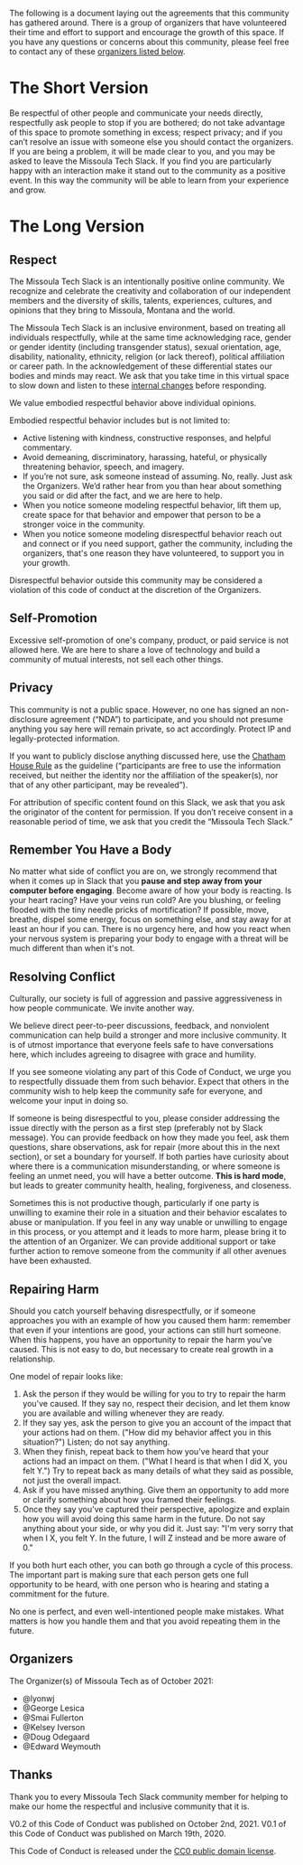 The following is a document laying out the agreements that this community has gathered around. There is a group of organizers that have volunteered their time and effort to support and encourage the growth of this space. If you have any questions or concerns about this community, please feel free to contact any of these [organizers listed below](#organizers).

# The Short Version

Be respectful of other people and communicate your needs directly, respectfully ask people to stop if you are bothered; do not take advantage of this space to promote something in excess; respect privacy; and if you can’t resolve an issue with someone else you should contact the organizers. If you are being a problem, it will be made clear to you, and you may be asked to leave the Missoula Tech Slack. If you find you are particularly happy with an interaction make it stand out to the community as a positive event. In this way the community will be able to learn from your experience and grow.

# The Long Version

## Respect

The Missoula Tech Slack is an intentionally positive online community. We recognize and celebrate the creativity and collaboration of our independent members and the diversity of skills, talents, experiences, cultures, and opinions that they bring to Missoula, Montana and the world.

The Missoula Tech Slack is an inclusive environment, based on treating all individuals respectfully, while at the same time acknowledging race, gender or gender identity (including transgender status), sexual orientation, age, disability, nationality, ethnicity, religion (or lack thereof), political affiliation or career path. In the acknowledgement of these differential states our bodies and minds may react. We ask that you take time in this virtual space to slow down and listen to these [internal changes](#remember-you-have-a-body) before responding.

We value embodied respectful behavior above individual opinions.

Embodied respectful behavior includes but is not limited to:

- Active listening with kindness, constructive responses, and helpful commentary.
- Avoid demeaning, discriminatory, harassing, hateful, or physically threatening behavior, speech, and imagery.
- If you’re not sure, ask someone instead of assuming. No, really. Just ask the Organizers. We’d rather hear from you than hear about something you said or did after the fact, and we are here to help.
- When you notice someone modeling respectful behavior, lift them up, create space for that behavior and empower that person to be a stronger voice in the community.
- When you notice someone modeling disrespectful behavior reach out and connect or if you need support, gather the community, including the organizers, that's one reason they have volunteered, to support you in your growth.

Disrespectful behavior outside this community may be considered a violation of this code of conduct at the discretion of the Organizers.

## Self-Promotion

Excessive self-promotion of one's company, product, or paid service is not allowed here. We are here to
share a love of technology and build a community of mutual interests, not sell each other things.

## Privacy

This community is not a public space. However, no one has signed an non-disclosure agreement (“NDA”) to participate, and you should not presume anything you say here will remain private, so act accordingly. Protect IP and legally-protected information.

If you want to publicly disclose anything discussed here, use the [Chatham House Rule](https://www.chathamhouse.org/about/chatham-house-rule) as the guideline (“participants are free to use the information received, but neither the identity nor the affiliation of the speaker(s), nor that of any other participant, may be revealed”).

For attribution of specific content found on this Slack, we ask that you ask the originator of the content for permission. If you don’t receive consent in a reasonable period of time, we ask that you credit the “Missoula Tech Slack.”

## Remember You Have a Body

No matter what side of conflict you are on, we strongly recommend that when it comes up in Slack that you **pause and step away from your computer before engaging**. Become aware of how your body is reacting. Is your heart racing? Have your veins run cold? Are you blushing, or feeling flooded with the tiny needle pricks of mortification? If possible, move, breathe, dispel some energy, focus on something else, and stay away for at least an hour if you can. There is no urgency here, and how you react when your nervous system is preparing your body to engage with a threat will be much different than when it's not.

## Resolving Conflict

Culturally, our society is full of aggression and passive aggressiveness in how people communicate. We invite another way.

We believe direct peer-to-peer discussions, feedback, and nonviolent communication can help build a stronger and more inclusive community. It is of utmost importance that everyone feels safe to have conversations here, which includes agreeing to disagree with grace and humility.

If you see someone violating any part of this Code of Conduct, we urge you to respectfully dissuade them from such behavior. Expect that others in the community wish to help keep the community safe for everyone, and welcome your input in doing so.

If someone is being disrespectful to you, please consider addressing the issue directly with the person as a first step (preferably not by Slack message). You can provide feedback on how they made you feel, ask them questions, share observations, ask for repair (more about this in the next section), or set a boundary for yourself. If both parties have curiosity about where there is a communication misunderstanding, or where someone is feeling an unmet need, you will have a better outcome. **This is hard mode**, but leads to greater community health, healing, forgiveness, and closeness.

Sometimes this is not productive though, particularly if one party is unwilling to examine their role in a situation and their behavior escalates to abuse or manipulation. If you feel in any way unable or unwilling to engage in this process, or you attempt and it leads to more harm, please bring it to the attention of an Organizer. We can provide additional support or take further action to remove someone from the community if all other avenues have been exhausted.

## Repairing Harm

Should you catch yourself behaving disrespectfully, or if someone approaches you with an example of how you caused them harm: remember that even if your intentions are good, your actions can still hurt someone. When this happens, you have an opportunity to repair the harm you've caused. This is not easy to do, but necessary to create real growth in a relationship.

One model of repair looks like:

1. Ask the person if they would be willing for you to try to repair the harm you've caused. If they say no, respect their decision, and let them know you are available and willing whenever they are ready.
1. If they say yes, ask the person to give you an account of the impact that your actions had on them. ("How did my behavior affect you in this situation?") Listen; do not say anything.
1. When they finish, repeat back to them how you've heard that your actions had an impact on them. ("What I heard is that when I did X, you felt Y.") Try to repeat back as many details of what they said as possible, not just the overall impact.
1. Ask if you have missed anything. Give them an opportunity to add more or clarify something about how you framed their feelings.
1. Once they say you've captured their perspective, apologize and explain how you will avoid doing this same harm in the future. Do not say anything about your side, or why you did it. Just say: "I'm very sorry that when I X, you felt Y. In the future, I will Z instead and be more aware of 0."

If you both hurt each other, you can both go through a cycle of this process. The important part is making sure that each person gets one full opportunity to be heard, with one person who is hearing and stating a commitment for the future.

No one is perfect, and even well-intentioned people make mistakes. What matters is how you handle them and that you avoid repeating them in the future.

## Organizers

The Organizer(s) of Missoula Tech as of October 2021:

- @lyonwj
- @George Lesica
- @Smai Fullerton
- @Kelsey Iverson
- @Doug Odegaard
- @Edward Weymouth

## Thanks

Thank you to every Missoula Tech Slack community member for helping to make our home the respectful and inclusive community that it is.

V0.2 of this Code of Conduct was published on October 2nd, 2021.
V0.1 of this Code of Conduct was published on March 19th, 2020.

This Code of Conduct is released under the [CC0 public domain license](https://creativecommons.org/publicdomain/zero/1.0/).
